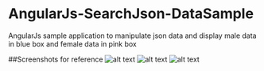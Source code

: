 # AngularJs-SearchJson-DataSample
AngularJs sample application to manipulate json data and display male data in blue box and female data in pink box

##Screenshots for reference
![alt text](https://cloud.githubusercontent.com/assets/23296834/22119468/bd0eba82-de49-11e6-838c-e9af170286d0.png)
![alt text](https://cloud.githubusercontent.com/assets/23296834/22119474/c091629a-de49-11e6-8c00-47b929f42403.png)
![alt text](https://cloud.githubusercontent.com/assets/23296834/22119478/c3e7132c-de49-11e6-96f6-ede32f52e916.png)
